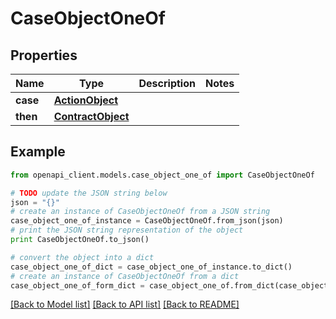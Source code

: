 # CaseObjectOneOf


## Properties
Name | Type | Description | Notes
------------ | ------------- | ------------- | -------------
**case** | [**ActionObject**](ActionObject.md) |  | 
**then** | [**ContractObject**](ContractObject.md) |  | 

## Example

```python
from openapi_client.models.case_object_one_of import CaseObjectOneOf

# TODO update the JSON string below
json = "{}"
# create an instance of CaseObjectOneOf from a JSON string
case_object_one_of_instance = CaseObjectOneOf.from_json(json)
# print the JSON string representation of the object
print CaseObjectOneOf.to_json()

# convert the object into a dict
case_object_one_of_dict = case_object_one_of_instance.to_dict()
# create an instance of CaseObjectOneOf from a dict
case_object_one_of_form_dict = case_object_one_of.from_dict(case_object_one_of_dict)
```
[[Back to Model list]](../README.md#documentation-for-models) [[Back to API list]](../README.md#documentation-for-api-endpoints) [[Back to README]](../README.md)


